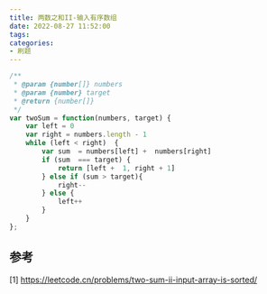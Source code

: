 ```yaml
---
title: 两数之和II-输入有序数组
date: 2022-08-27 11:52:00
tags:
categories:
- 刷题
---
```


```javascript
/**
 * @param {number[]} numbers
 * @param {number} target
 * @return {number[]}
 */
var twoSum = function(numbers, target) {
    var left = 0
    var right = numbers.length - 1
    while (left < right)  {
        var sum  = numbers[left] +  numbers[right]
        if (sum  === target) {
            return [left +  1, right + 1]
        } else if (sum > target){
            right--
        } else {
            left++
        }
    }
};
```

## 参考
[1] https://leetcode.cn/problems/two-sum-ii-input-array-is-sorted/